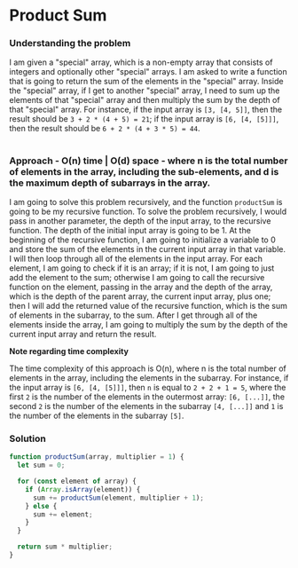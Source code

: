 # Product Sum

### Understanding the problem

I am given a "special" array, which is a non-empty array that consists of integers and optionally other "special" arrays. I am asked to write a function that is going to return the sum of the elements in the "special" array. Inside the "special" array, if I get to another "special" array, I need to sum up the elements of that "special" array and then multiply the sum by the depth of that "special" array. For instance, if the input array is `[3, [4, 5]]`, then the result should be `3 + 2 * (4 + 5) = 21`; if the input array is `[6, [4, [5]]]`, then the result should be `6 + 2 * (4 + 3 * 5) = 44`.

#

### Approach - O(n) time | O(d) space - where n is the total number of elements in the array, including the sub-elements, and d is the maximum depth of subarrays in the array.

I am going to solve this problem recursively, and the function `productSum` is going to be my recursive function. To solve the problem recursively, I would pass in another parameter, the depth of the input array, to the recursive function. The depth of the initial input array is going to be 1. At the beginning of the recursive function, I am going to initialize a variable to 0 and store the sum of the elements in the current input array in that variable. I will then loop through all of the elements in the input array. For each element, I am going to check if it is an array; if it is not, I am going to just add the element to the sum; otherwise I am going to call the recursive function on the element, passing in the array and the depth of the array, which is the depth of the parent array, the current input array, plus one; then I will add the returned value of the recursive function, which is the sum of elements in the subarray, to the sum. After I get through all of the elements inside the array, I am going to multiply the sum by the depth of the current input array and return the result.

**Note regarding time complexity**

The time complexity of this approach is O(n), where n is the total number of elements in the array, including the elements in the subarray. For instance, if the input array is `[6, [4, [5]]]`, then `n` is equal to `2 + 2 + 1 = 5`, where the first `2` is the number of the elements in the outermost array: `[6, [...]]`, the second `2` is the number of the elements in the subarray `[4, [...]]` and `1` is the number of the elements in the subarray `[5]`.

### Solution

```js
function productSum(array, multiplier = 1) {
  let sum = 0;

  for (const element of array) {
    if (Array.isArray(element)) {
      sum += productSum(element, multiplier + 1);
    } else {
      sum += element;
    }
  }

  return sum * multiplier;
}
```
